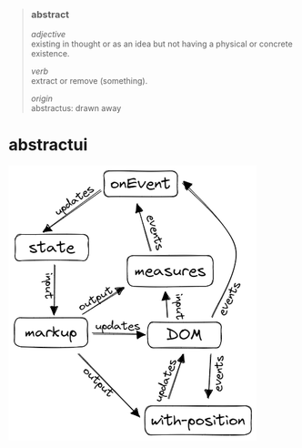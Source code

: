 > ### abstract
>
> _adjective_ \
> existing in thought or as an idea but not having a physical or concrete existence.
>
> _verb_ \
> extract or remove (something).
>
> _origin_ \
> abstractus: drawn away

# abstractui

![diagram](diagram.excalidraw.png)
